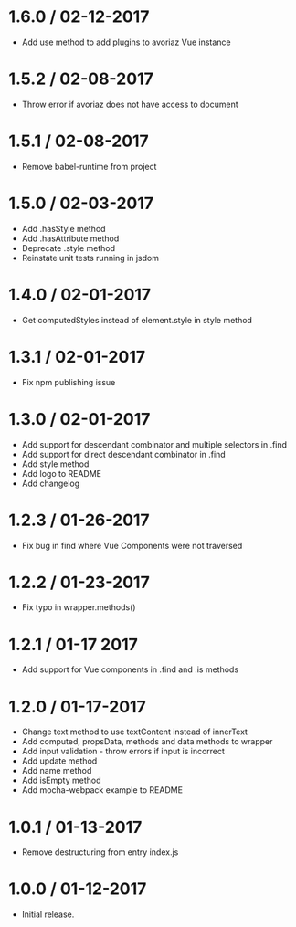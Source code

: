 1.6.0 / 02-12-2017
=================
  * Add use method to add plugins to avoriaz Vue instance

1.5.2 / 02-08-2017
=================
  * Throw error if avoriaz does not have access to document

1.5.1 / 02-08-2017
=================
  * Remove babel-runtime from project

1.5.0 / 02-03-2017
=================
  * Add .hasStyle method
  * Add .hasAttribute method
  * Deprecate .style method
  * Reinstate unit tests running in jsdom

1.4.0 / 02-01-2017
=================
  * Get computedStyles instead of element.style in style method

1.3.1 / 02-01-2017
=================
  * Fix npm publishing issue

1.3.0 / 02-01-2017
=================
  * Add support for descendant combinator and multiple selectors in .find
  * Add support for direct descendant combinator in .find
  * Add style method
  * Add logo to README
  * Add changelog

1.2.3 / 01-26-2017
=================
  * Fix bug in find where Vue Components were not traversed

1.2.2 / 01-23-2017
=================
  * Fix typo in wrapper.methods()

1.2.1 / 01-17 2017
=================
  * Add support for Vue components in .find and .is methods

1.2.0 / 01-17-2017
=================
  * Change text method to use textContent instead of innerText
  * Add computed, propsData, methods and data methods to wrapper
  * Add input validation - throw errors if input is incorrect
  * Add update method
  * Add name method
  * Add isEmpty method
  * Add mocha-webpack example to README

1.0.1 / 01-13-2017
=================
  * Remove destructuring from entry index.js

1.0.0 / 01-12-2017
=================
  * Initial release.
